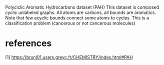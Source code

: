 Polyciclic Aromatic Hydrocarbons dataset (PAH) This dataset is composed cyclic unlabeled graphs. All atoms are carbons, all bounds are aromatics. Note that few acyclic bounds connect some atoms to cycles. This is a classification problem (cancerous or not cancerous molecules)

# references
[1] https://brunl01.users.greyc.fr/CHEMISTRY/index.html#PAH
